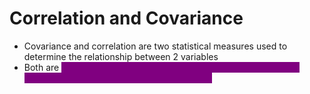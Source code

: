 # Correlation and Covariance

* Covariance and correlation are two statistical measures used to determine the relationship between 2 variables
* Both are <mark style="color:purple;background-color:purple;">**used to understand how the changes in one variable are associated with changes in another variable**</mark>

